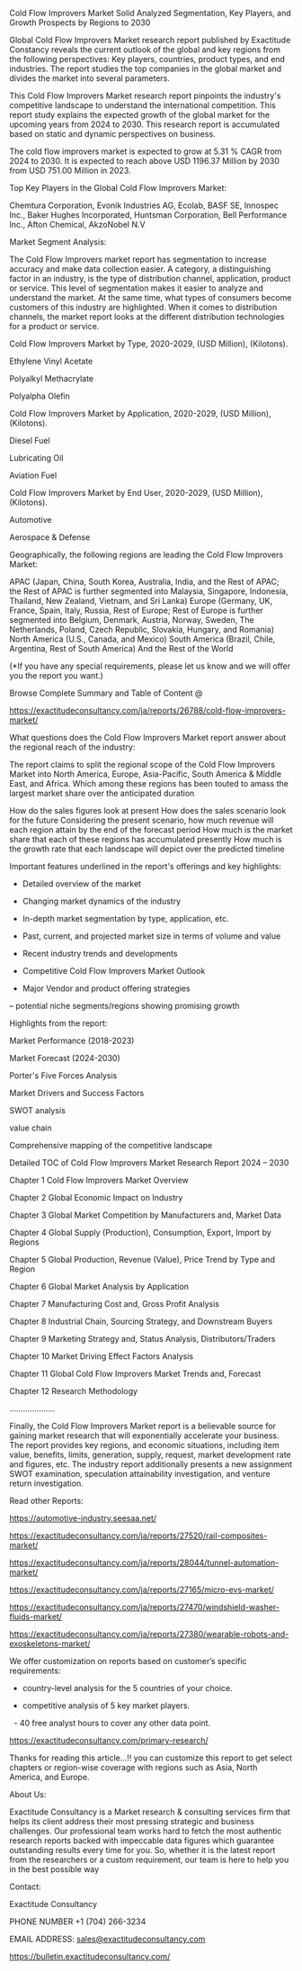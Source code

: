 Cold Flow Improvers Market Solid Analyzed Segmentation, Key Players, and Growth Prospects by Regions to 2030

Global Cold Flow Improvers Market research report published by Exactitude Constancy reveals the current outlook of the global and key regions from the following perspectives: Key players, countries, product types, and end industries. The report studies the top companies in the global market and divides the market into several parameters.

This Cold Flow Improvers Market research report pinpoints the industry's competitive landscape to understand the international competition. This report study explains the expected growth of the global market for the upcoming years from 2024 to 2030. This research report is accumulated based on static and dynamic perspectives on business.

The cold flow improvers market is expected to grow at 5.31 % CAGR from 2024 to 2030. It is expected to reach above USD 1196.37 Million by 2030 from USD 751.00 Million in 2023.

Top Key Players in the Global Cold Flow Improvers Market:

Chemtura Corporation, Evonik Industries AG, Ecolab, BASF SE, Innospec Inc., Baker Hughes Incorporated, Huntsman Corporation, Bell Performance Inc., Afton Chemical, AkzoNobel N.V

Market Segment Analysis:

The Cold Flow Improvers market report has segmentation to increase accuracy and make data collection easier. A category, a distinguishing factor in an industry, is the type of distribution channel, application, product or service. This level of segmentation makes it easier to analyze and understand the market. At the same time, what types of consumers become customers of this industry are highlighted. When it comes to distribution channels, the market report looks at the different distribution technologies for a product or service.

Cold Flow Improvers Market by Type, 2020-2029, (USD Million), (Kilotons).

Ethylene Vinyl Acetate

Polyalkyl Methacrylate

Polyalpha Olefin

Cold Flow Improvers Market by Application, 2020-2029, (USD Million), (Kilotons).

Diesel Fuel

Lubricating Oil

Aviation Fuel

Cold Flow Improvers Market by End User, 2020-2029, (USD Million), (Kilotons).

Automotive

Aerospace & Defense

Geographically, the following regions are leading the Cold Flow Improvers Market:

APAC (Japan, China, South Korea, Australia, India, and the Rest of APAC; the Rest of APAC is further segmented into Malaysia, Singapore, Indonesia, Thailand, New Zealand, Vietnam, and Sri Lanka)
Europe (Germany, UK, France, Spain, Italy, Russia, Rest of Europe; Rest of Europe is further segmented into Belgium, Denmark, Austria, Norway, Sweden, The Netherlands, Poland, Czech Republic, Slovakia, Hungary, and Romania)
North America (U.S., Canada, and Mexico)
South America (Brazil, Chile, Argentina, Rest of South America)
And the Rest of the World

(*If you have any special requirements, please let us know and we will offer you the report you want.)

Browse Complete Summary and Table of Content @

https://exactitudeconsultancy.com/ja/reports/26788/cold-flow-improvers-market/

What questions does the Cold Flow Improvers Market report answer about the regional reach of the industry:

The report claims to split the regional scope of the Cold Flow Improvers Market into North America, Europe, Asia-Pacific, South America & Middle East, and Africa. Which among these regions has been touted to amass the largest market share over the anticipated duration

How do the sales figures look at present How does the sales scenario look for the future
Considering the present scenario, how much revenue will each region attain by the end of the forecast period
How much is the market share that each of these regions has accumulated presently
How much is the growth rate that each landscape will depict over the predicted timeline

Important features underlined in the report's offerings and key highlights:

- Detailed overview of the market

- Changing market dynamics of the industry

- In-depth market segmentation by type, application, etc.

- Past, current, and projected market size in terms of volume and value

- Recent industry trends and developments

- Competitive Cold Flow Improvers Market Outlook

- Major Vendor and product offering strategies

– potential niche segments/regions showing promising growth

Highlights from the report:

Market Performance (2018-2023)

Market Forecast (2024-2030)

Porter's Five Forces Analysis

Market Drivers and Success Factors

SWOT analysis

value chain

Comprehensive mapping of the competitive landscape

Detailed TOC of Cold Flow Improvers Market Research Report 2024 – 2030

Chapter 1 Cold Flow Improvers Market Overview

Chapter 2 Global Economic Impact on Industry

Chapter 3 Global Market Competition by Manufacturers and, Market Data

Chapter 4 Global Supply (Production), Consumption, Export, Import by Regions

Chapter 5 Global Production, Revenue (Value), Price Trend by Type and Region

Chapter 6 Global Market Analysis by Application

Chapter 7 Manufacturing Cost and, Gross Profit Analysis

Chapter 8 Industrial Chain, Sourcing Strategy, and Downstream Buyers

Chapter 9 Marketing Strategy and, Status Analysis, Distributors/Traders

Chapter 10 Market Driving Effect Factors Analysis

Chapter 11 Global Cold Flow Improvers Market Trends and, Forecast

Chapter 12 Research Methodology

………………..

Finally, the Cold Flow Improvers Market report is a believable source for gaining market research that will exponentially accelerate your business. The report provides key regions, and economic situations, including item value, benefits, limits, generation, supply, request, market development rate and figures, etc. The industry report additionally presents a new assignment SWOT examination, speculation attainability investigation, and venture return investigation.

Read other Reports:

https://automotive-industry.seesaa.net/

https://exactitudeconsultancy.com/ja/reports/27520/rail-composites-market/

https://exactitudeconsultancy.com/ja/reports/28044/tunnel-automation-market/

https://exactitudeconsultancy.com/ja/reports/27165/micro-evs-market/

https://exactitudeconsultancy.com/ja/reports/27470/windshield-washer-fluids-market/

https://exactitudeconsultancy.com/ja/reports/27380/wearable-robots-and-exoskeletons-market/

We offer customization on reports based on customer’s specific requirements:

- country-level analysis for the 5 countries of your choice.

- competitive analysis of 5 key market players.

  - 40 free analyst hours to cover any other data point.

https://exactitudeconsultancy.com/primary-research/

Thanks for reading this article...!! you can customize this report to get select chapters or region-wise coverage with regions such as Asia, North America, and Europe.

About Us:

Exactitude Consultancy is a Market research & consulting services firm that helps its client address their most pressing strategic and business challenges. Our professional team works hard to fetch the most authentic research reports backed with impeccable data figures which guarantee outstanding results every time for you. So, whether it is the latest report from the researchers or a custom requirement, our team is here to help you in the best possible way

Contact:

Exactitude Consultancy

PHONE NUMBER +1 (704) 266-3234

EMAIL ADDRESS: sales@exactitudeconsultancy.com

https://bulletin.exactitudeconsultancy.com/
